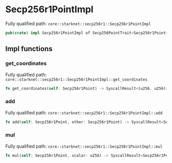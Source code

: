 # Secp256r1PointImpl

Fully qualified path: `core::starknet::secp256r1::Secp256r1PointImpl`

```rust
pub(crate) impl Secp256r1PointImpl of Secp256PointTrait<Secp256r1Point>
```

## Impl functions

### get_coordinates

Fully qualified path: `core::starknet::secp256r1::Secp256r1PointImpl::get_coordinates`

```rust
fn get_coordinates(self: Secp256r1Point) -> SyscallResult<(u256, u256)>
```


### add

Fully qualified path: `core::starknet::secp256r1::Secp256r1PointImpl::add`

```rust
fn add(self: Secp256r1Point, other: Secp256r1Point) -> SyscallResult<Secp256r1Point>
```


### mul

Fully qualified path: `core::starknet::secp256r1::Secp256r1PointImpl::mul`

```rust
fn mul(self: Secp256r1Point, scalar: u256) -> SyscallResult<Secp256r1Point>
```


